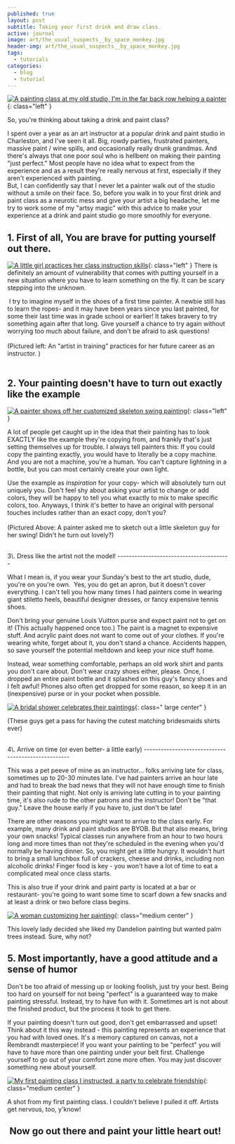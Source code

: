 ```yaml
---
published: true
layout: post
subtitle: Taking your first drink and draw class.
active: journal
image: art/the_usual_suspects__by_space_monkey.jpg
header-img: art/the_usual_suspects__by_space_monkey.jpg
tags:
  - tutorials
categories:
  - blog
  - tutorial
---
```

  

  

[![A painting class at my old studio, I'm in the far back row helping a painter](https://2.bp.blogspot.com/-Zkzb0SgV77Q/WsJIbz7J8uI/AAAAAAAALbQ/AJ151y6oupMgO50mut-DGkTApwf30_LiQCLcBGAs/s320/16831085_1300769456682379_1155257373786239318_n.jpg)](https://2.bp.blogspot.com/-Zkzb0SgV77Q/WsJIbz7J8uI/AAAAAAAALbQ/AJ151y6oupMgO50mut-DGkTApwf30_LiQCLcBGAs/s1600/16831085_1300769456682379_1155257373786239318_n.jpg){: class="left" }

So, you're thinking about taking a drink and paint class?

I spent over a year as an art instructor at a popular drink and paint studio in Charleston, and I've seen it all. Big, rowdy parties, frustrated painters, massive paint / wine spills, and occasionally really drunk grandmas. And there's always that one poor soul who is hellbent on making their painting "just perfect." Most people have no idea what to expect from the experience and as a result they're really nervous at first, especially if they aren't experienced with painting.  
But, I can confidently say that I never let a painter walk out of the studio without a smile on their face. So, before you walk in to your first drink and paint class as a neurotic mess and give your artist a big headache, let me try to work some of my "artsy magic" with this advice to make your experience at a drink and paint studio go more smoothly for everyone.  
  
<!--more-->
  
  
  

1\. First of all, You are brave for putting yourself out there.
---------------------------------------------------------------

[![A little girl practices her class instruction skills](https://3.bp.blogspot.com/-RHcZjL1DzFM/WsJPdHFqpKI/AAAAAAAALbs/0KGIVRfvNMMnpH1ISWCa8k7CcQQ6YVQWQCLcBGAs/s320/22007592_531506623853047_3592575859605165402_n.jpg)](https://3.bp.blogspot.com/-RHcZjL1DzFM/WsJPdHFqpKI/AAAAAAAALbs/0KGIVRfvNMMnpH1ISWCa8k7CcQQ6YVQWQCLcBGAs/s1600/22007592_531506623853047_3592575859605165402_n.jpg){: class="left" } There is definitely an amount of vulnerability that comes with putting yourself in a new situation where you have to learn something on the fly. It can be scary stepping into the unknown.  
  
 I try to imagine myself in the shoes of a first time painter. A newbie still has to learn the ropes- and it may have been years since you last painted, for some their last time was in grade school or earlier! It takes bravery to try something again after that long. Give yourself a chance to try again without worrying too much about failure, and don't be afraid to ask questions!  
<br>
(Pictured left: An "artist in training" practices for her future career as an instructor. )  
<br>

2\. Your painting doesn't have to turn out exactly like the example
-------------------------------------------------------------------

[![A painter shows off her customized skeleton swing painting](https://3.bp.blogspot.com/-fCTsJtFLLKE/WsJN104JN2I/AAAAAAAALbg/6_Jrq5WDKtcvjvezumvpFCOFV1vAE15RACLcBGAs/s320/22046950_531505847186458_7576332721415401439_n.jpg)](https://3.bp.blogspot.com/-fCTsJtFLLKE/WsJN104JN2I/AAAAAAAALbg/6_Jrq5WDKtcvjvezumvpFCOFV1vAE15RACLcBGAs/s1600/22046950_531505847186458_7576332721415401439_n.jpg){: class="left" }

A lot of people get caught up in the idea that their painting has to look EXACTLY like the example they're copying from, and frankly that's just setting themselves up for trouble. I always tell painters this: If you could copy the painting exactly, you would have to literally be a copy machine. And you are not a machine, you're a human. You can't capture lightning in a bottle, but you can most certainly create your own light.  
  
Use the example as _inspiration_ for your copy- which will absolutely turn out uniquely you. Don't feel shy about asking your artist to change or add colors, they will be happy to tell you what exactly to mix to make specific colors, too. Anyways, I think it's better to have an original with personal touches includes rather than an exact copy, don't you?  
<br>
(Pictured Above: A painter asked me to sketch out a little skeleton guy for her swing! Didn't he turn out lovely?)  
  
  
<br>
3\. Dress like the artist not the model!
----------------------------------------

What I mean is, if you wear your Sunday's best to the art studio, dude, you're on you're own.  Yes, you do get an apron, but it doesn't cover everything. I can't tell you how many times I had painters come in wearing giant stiletto heels, beautiful designer dresses, or fancy expensive tennis shoes.  
  
Don't bring your genuine Louis Vuitton purse and expect paint not to get on it! (This actually happened once too.) The paint is a magnet to expensive stuff. And acrylic paint does not want to come out of your clothes. If you're wearing white, forget about it, you don't stand a chance. Accidents happen, so save yourself the potential meltdown and keep your nice stuff home.  
  
Instead, wear something comfortable, perhaps an old work shirt and pants you don't care about. Don't wear crazy shoes either, please. Once, I dropped an entire paint bottle and it splashed on this guy's fancy shoes and I felt awful! Phones also often get dropped for some reason, so keep it in an (inexpensive) purse or in your pocket when possible.  
  

[![A bridal shower celebrates their paintings](https://3.bp.blogspot.com/-GlkyTLN3s20/WsJSb4CvgPI/AAAAAAAALcA/k1LG71roms4-JhgUGAf8wfivp0AlLAMmACLcBGAs/s400/mar5IMG_20170304_212828206.jpg)](https://3.bp.blogspot.com/-GlkyTLN3s20/WsJSb4CvgPI/AAAAAAAALcA/k1LG71roms4-JhgUGAf8wfivp0AlLAMmACLcBGAs/s1600/mar5IMG_20170304_212828206.jpg){: class=" large center" }

  

(These guys get a pass for having the cutest matching bridesmaids shirts ever)

  
<br>
4\. Arrive on time (or even better- a little early)
---------------------------------------------------

This was a pet peeve of mine as an instructor... folks arriving late for class, sometimes up to 20-30 minutes late. I've had painters arrive an hour late and had to break the bad news that they will not have enough time to finish their painting that night. Not only is arriving late cutting in to your painting time, it's also rude to the other patrons and the instructor! Don't be "that guy." Leave the house early if you have to, just don't be late!  
  
There are other reasons you might want to arrive to the class early. For example, many drink and paint studios are BYOB. But that also means, bring your own snacks! Typical classes run anywhere from an hour to two hours long and more times than not they're scheduled in the evening when you'd normally be having dinner. So, you might get a little hungry. It wouldn't hurt to bring a small lunchbox full of crackers, cheese and drinks, including non alcoholic drinks! Finger food is key - you won't have a lot of time to eat a complicated meal once class starts.  
  
This is also true if your drink and paint party is located at a bar or restaurant- you're going to want some time to scarf down a few snacks and at least a drink or two before class begins.  
  
  

[![A woman customizing her painting](https://3.bp.blogspot.com/-oY1k-Q7Bfik/WsJVu2vouJI/AAAAAAAALcI/ohjvkYzYawkFgajPjWIiaeyQO5pc9SQ7wCLcBGAs/s400/19621110_489480914722285_3284929249431895725_o.jpg)](https://3.bp.blogspot.com/-oY1k-Q7Bfik/WsJVu2vouJI/AAAAAAAALcI/ohjvkYzYawkFgajPjWIiaeyQO5pc9SQ7wCLcBGAs/s1600/19621110_489480914722285_3284929249431895725_o.jpg){: class="medium center" }

  

This lovely lady decided she liked my Dandelion painting but wanted palm trees instead. Sure, why not?

5\. Most importantly, have a good attitude and a sense of humor
---------------------------------------------------------------

Don't be too afraid of messing up or looking foolish, just try your best. Being too hard on yourself for not being "perfect" is a guaranteed way to make painting stressful. Instead, try to have fun with it. Sometimes art is not about the finished product, but the process it took to get there.  
  
If your painting doesn't turn out good, don't get embarrassed and upset! Think about it this way instead - this painting represents an experience that you had with loved ones. It's a memory captured on canvas, not a Rembrandt masterpiece! If you want your painting to be "perfect" you will have to have more than one painting under your belt first. Challenge yourself to go out of your comfort zone more often. You may just discover something new about yourself.  
  

[![My first painting class I instructed, a party to celebrate friendship](https://2.bp.blogspot.com/-qzm4MxS1FyI/WsK-UmY01qI/AAAAAAAALco/KKNujTXtiQwuAd75_Pdvw6V1bX_OdYXMgCLcBGAs/s400/mar5.jpg)](https://2.bp.blogspot.com/-qzm4MxS1FyI/WsK-UmY01qI/AAAAAAAALco/KKNujTXtiQwuAd75_Pdvw6V1bX_OdYXMgCLcBGAs/s1600/mar5.jpg){: class="medium center" }

  

A shot from my first painting class. I couldn't believe I pulled it off. Artists get nervous, too, y'know! 

  
  

 Now go out there and paint your little heart out!
--------------------------------------------------
